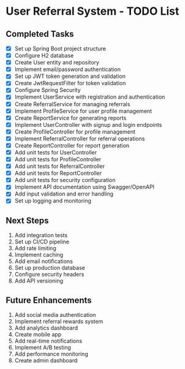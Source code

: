 # User Referral System - TODO List

## Completed Tasks
- [x] Set up Spring Boot project structure
- [x] Configure H2 database
- [x] Create User entity and repository
- [x] Implement email/password authentication
- [x] Set up JWT token generation and validation
- [x] Create JwtRequestFilter for token validation
- [x] Configure Spring Security
- [x] Implement UserService with registration and authentication
- [x] Create ReferralService for managing referrals
- [x] Implement ProfileService for user profile management
- [x] Create ReportService for generating reports
- [x] Implement UserController with signup and login endpoints
- [x] Create ProfileController for profile management
- [x] Implement ReferralController for referral operations
- [x] Create ReportController for report generation
- [x] Add unit tests for UserController
- [x] Add unit tests for ProfileController
- [x] Add unit tests for ReferralController
- [x] Add unit tests for ReportController
- [x] Add unit tests for security configuration
- [x] Implement API documentation using Swagger/OpenAPI
- [x] Add input validation and error handling
- [x] Set up logging and monitoring

## Next Steps
1. Add integration tests
2. Set up CI/CD pipeline
3. Add rate limiting
4. Implement caching
5. Add email notifications
6. Set up production database
7. Configure security headers
8. Add API versioning

## Future Enhancements
1. Add social media authentication
2. Implement referral rewards system
3. Add analytics dashboard
4. Create mobile app
5. Add real-time notifications
6. Implement A/B testing
7. Add performance monitoring
8. Create admin dashboard 